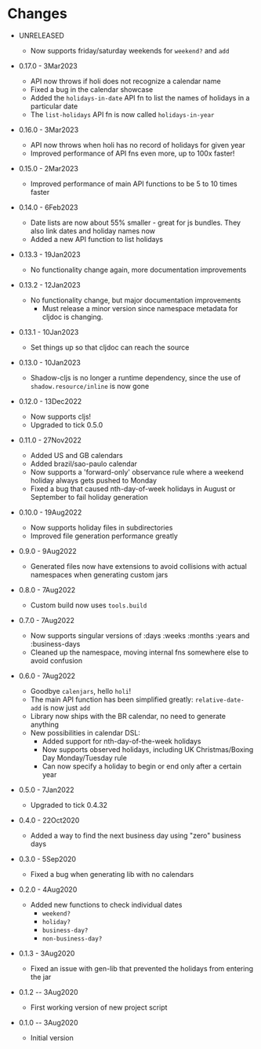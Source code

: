 # Changes

* UNRELEASED
  * Now supports friday/saturday weekends for `weekend?` and `add`

* 0.17.0 - 3Mar2023
  * API now throws if holi does not recognize a calendar name
  * Fixed a bug in the calendar showcase
  * Added the `holidays-in-date` API fn to list the names of holidays in a particular date
  * The `list-holidays` API fn is now called `holidays-in-year`

* 0.16.0 - 3Mar2023
  * API now throws when holi has no record of holidays for given year
  * Improved performance of API fns even more, up to 100x faster!

* 0.15.0 - 2Mar2023
  * Improved performance of main API functions to be 5 to 10 times faster

* 0.14.0 - 6Feb2023
  * Date lists are now about 55% smaller - great for js bundles. They also link dates and holiday names now
  * Added a new API function to list holidays

* 0.13.3 - 19Jan2023
  * No functionality change again, more documentation improvements

* 0.13.2 - 12Jan2023
  * No functionality change, but major documentation improvements
    * Must release a minor version since namespace metadata for cljdoc is changing.

* 0.13.1 - 10Jan2023
  * Set things up so that cljdoc can reach the source

* 0.13.0 - 10Jan2023
  * Shadow-cljs is no longer a runtime dependency, since the use of `shadow.resource/inline` is now gone

* 0.12.0 - 13Dec2022
  * Now supports cljs!
  * Upgraded to tick 0.5.0

* 0.11.0 - 27Nov2022
  * Added US and GB calendars
  * Added brazil/sao-paulo calendar
  * Now supports a 'forward-only' observance rule where a weekend holiday always gets pushed to Monday
  * Fixed a bug that caused nth-day-of-week holidays in August or September to fail holiday generation

* 0.10.0 - 19Aug2022
  * Now supports holiday files in subdirectories
  * Improved file generation performance greatly

* 0.9.0 - 9Aug2022
  * Generated files now have extensions to avoid collisions with actual namespaces when generating custom jars

* 0.8.0 - 7Aug2022
  * Custom build now uses `tools.build`

* 0.7.0 - 7Aug2022
  * Now supports singular versions of :days :weeks :months :years and :business-days
  * Cleaned up the namespace, moving internal fns somewhere else to avoid confusion

* 0.6.0 - 7Aug2022
  * Goodbye `calenjars`, hello `holi`!
  * The main API function has been simplified greatly: `relative-date-add` is now just `add`
  * Library now ships with the BR calendar, no need to generate anything
  * New possibilities in calendar DSL:
    * Added support for nth-day-of-the-week holidays
    * Now supports observed holidays, including UK Christmas/Boxing Day Monday/Tuesday rule
    * Can now specify a holiday to begin or end only after a certain year

* 0.5.0 - 7Jan2022
  * Upgraded to tick 0.4.32

* 0.4.0 - 22Oct2020
  * Added a way to find the next business day using "zero" business days

* 0.3.0 - 5Sep2020
  * Fixed a bug when generating lib with no calendars

* 0.2.0 - 4Aug2020
  * Added new functions to check individual dates
    * `weekend?`
    * `holiday?`
    * `business-day?`
    * `non-business-day?`

* 0.1.3 - 3Aug2020
  * Fixed an issue with gen-lib that prevented the holidays from entering the jar

* 0.1.2 -- 3Aug2020
  * First working version of new project script

* 0.1.0 -- 3Aug2020
  * Initial version
